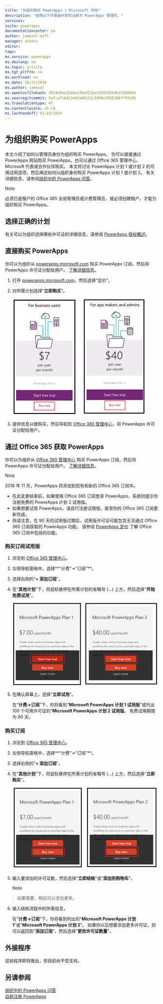 ```yaml
---
title: "为组织购买 PowerApps | Microsoft 文档"
description: "按照以下步骤操作即可注册为 PowerApps 管理员。"
services: 
suite: powerapps
documentationcenter: na
author: jamesol-msft
manager: anneta
editor: 
tags: 
ms.service: powerapps
ms.devlang: na
ms.topic: article
ms.tgt_pltfrm: na
ms.workload: na
ms.date: 10/23/2016
ms.author: jamesol
ms.openlocfilehash: d924e9ae22dda3fbe551be1d38f0544b15380004
ms.sourcegitcommit: 6afca7cb4234d3a60111c5950e7855106ff97e56
ms.translationtype: HT
ms.contentlocale: zh-CN
ms.lasthandoff: 01/23/2018
---
```

# <a name="purchase-powerapps-for-your-organization"></a>为组织购买 PowerApps
本文介绍了如何以管理员身份为组织购买 PowerApps。 你可以直接通过 PowerApps 网站购买 PowerApps，也可以通过 Office 365 管理中心、Microsoft 代表或合作伙伴购买。 本文将讨论 PowerApps 计划 1 或计划 2 的可用试用选项，然后阐述如何以组织身份购买 PowerApps 计划 1 或计划 2。 有关详细信息，请参阅[组织中的 PowerApps 问答](signup-question-and-answer.md)。

> [!NOTE]
>   必须已是租户的 Office 365 全局管理员或计费管理员，或必须创建租户，才能为组织购买 PowerApps。

## <a name="choosing-the-right-plan"></a>选择正确的计划
有关可以为组织选择哪些许可证的详细信息，请参阅 [PowerApps 授权概述](pricing-billing-skus.md)。

## <a name="purchase-powerapps-directly"></a>直接购买 PowerApps
你可以为组织从 [powerapps.microsoft.com][4] 购买 PowerApps 订阅，然后将 PowerApps 许可证分配给用户。 [了解详细信息][5]。

1. 打开 [powerapps.microsoft.com][4]，然后选择“定价”。

2. 对所需计划选择“**立即购买**”。

    ![](./media/signup-for-powerapps-admin/buy-now.png)

3. 提供信息以便购买，然后导航到 [Office 365 管理中心][6]，将 PowerApps 许可证分配给用户。

## <a name="get-powerapps-through-office-365"></a>通过 Office 365 获取 PowerApps
你可以为组织从 [Office 365 管理中心][6] 购买 PowerApps 订阅，然后将 PowerApps 许可证分配给用户。 [了解详细信息][5]。

> [!NOTE]
> 2016 年 11 月，PowerApps 将添加到现有和新的 Office 365 订阅中。
>
> * 在此变更结束前，如果使用 Office 365 订阅登录 PowerApps，系统则提示你注册免费的 PowerApps 计划 2 试用版。
> * 如果想要试用 PowerApps，请自行注册试用版，直至你的 Office 365 订阅更新完成。  
> * 但请注意，在 90 天的试用版过期后，试用版许可证可能包含无法通过 Office 365 订阅获取的 PowerApps 功能。  请参阅 [PowerApps 定价][2] 了解 Office 365 订阅中包括的功能。


### <a name="purchase-a-subscription-trial"></a>购买订阅试用版
1. 浏览到 [Office 365 管理中心][6]。

2. 左侧导航窗格中，选择**“计费”->“订阅”**。

3. 选择右侧的“**+ 添加订阅**”。

4. 在“**其他计划**”下，将鼠标悬停在所需计划的省略号 (...) 上方，然后选择“**开始免费试用**”。

    ![](./media/signup-for-powerapps-admin/admin-purchase-trial.png)

5. 在确认屏幕上，选择“**立即试用**”。

    在“**计费->订阅**”下，你将看到“**Microsoft PowerApps 计划 1 试用版**”或列出 100 个可用许可证的“**Microsoft PowerApps 计划 2 试用版**。 免费试用期限为 90 天。

### <a name="purchase-a-subscription"></a>购买订阅
1. 浏览到 [Office 365 管理中心][6]。

2. 左侧导航窗格中，选择**“计费”->“订阅”**。

3. 选择右侧的“**+ 添加订阅**”。

4. 在“**其他计划**”下，将鼠标悬停在所需计划的省略号 (...) 上方，然后选择“**立即购买**”。

    ![](./media/signup-for-powerapps-admin/admin-purchase-paid.png)

5. 输入要添加的许可证数，然后选择“**立即结帐**”或“**添加到购物车**”。

   > [!NOTE]
> 如果需要，稍后可以添加更多。
   >

6. 输入结帐流程中的所需信息，

    在“**计费->订阅**”下，你将看到列出的“**Microsoft PowerApps 计划 1**”或“**Microsoft PowerApps 计划 2**”。 如果你以后想要添加更多许可证，则可以返回到“**添加订阅**”，然后选择“**更改许可证数量**”。

## <a name="add-ons"></a>外接程序
这些程序即将推出，但目前尚不受支持。

## <a name="see-also"></a>另请参阅
[组织中的 PowerApps 问答](signup-question-and-answer.md)  
[自助注册 PowerApps](signup-for-powerapps.md)  

<!--Reference links in article-->
[1]: http://go.microsoft.com/fwlink/p/?LinkId=715583
[2]: http://go.microsoft.com/fwlink/p/?LinkId=708209
[4]: https://go.microsoft.com/fwlink/?linkid=832551
[5]: https://support.office.com/article/997596b5-4173-4627-b915-36abac6786dc
[6]: https://portal.office.com/admin/default.aspx
